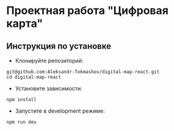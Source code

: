 # Проектная работа "Цифровая карта"
## Инструкция по установке
- Клонируйте репозиторий: 
```
git@github.com:Aleksandr-Tokmashov/digital-map-react.git
cd digital-map-react
```
- Установите зависимости: 
```
npm install
```
- Запустите в development режиме: 
```
npm run dev
```


